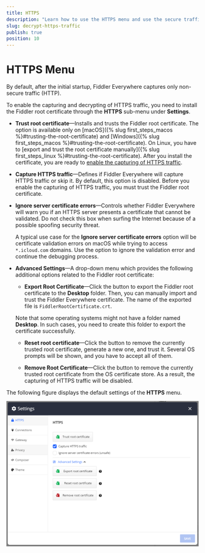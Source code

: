 ```yaml
---
title: HTTPS 
description: "Learn how to use the HTTPS menu and use the secure traffic capturing and root certificate options in the Fiddler Everywhere web-debugging HTTP-proxy client."
slug: decrypt-https-traffic
publish: true
position: 10
---
```


# HTTPS Menu

By default, after the initial startup, Fiddler Everywhere captures only non-secure traffic (HTTP).

To enable the capturing and decrypting of HTTPS traffic, you need to install the Fiddler root certificate through the **HTTPS** sub-menu under **Settings**.

* **Trust root certificate**&mdash;Installs and trusts the Fiddler root certificate. The option is available only on [macOS]({% slug first_steps_macos %}#trusting-the-root-certificate) and [Windows]({% slug first_steps_macos %}#trusting-the-root-certificate). On Linux, you have to [export and trust the root certificate manually]({% slug first_steps_linux %}#trusting-the-root-certificate). After you install the certificate, you are ready to [enable the capturing of HTTPS traffic](#capture-https-traffic).
* **Capture HTTPS traffic**&mdash;Defines if Fiddler Everywhere will capture HTTPS traffic or skip it. By default, this option is disabled. Before you enable the capturing of HTTPS traffic, you must trust the Fiddler root certificate.
* **Ignore server certificate errors**&mdash;Controls whether Fiddler Everywhere will warn you if an HTTPS server presents a certificate that cannot be validated. Do not check this box when surfing the Internet because of a possible spoofing security threat.

    A typical use case for the **Ignore server certificate errors** option will be certificate validation errors on macOS while trying to access `*.icloud.com` domains. Use the option to ignore the validation error and continue the debugging process.

* **Advanced Settings**&mdash;A drop-down menu which provides the following additional options related to the Fiddler root certificate:

    * **Export Root Certificate**&mdash;Click the button to export the Fiddler root certificate to the **Desktop** folder. Then, you can manually import and trust the Fiddler Everywhere certificate. The name of the exported file is `FiddlerRootCertificate.crt`.

    Note that some operating systems might not have a folder named **Desktop**. In such cases, you need to create this folder to export the certificate successfully.

    * **Reset root certificate**&mdash;Click the button to remove the currently trusted root certificate, generate a new one, and trust it. Several OS prompts will be shown, and you have to accept all of them.

    * **Remove Root Certificate**&mdash;Click the button to remove the currently trusted root certificate from the OS certificate store. As a result, the capturing of HTTPS traffic will be disabled.

The following figure displays the default settings of the **HTTPS** menu.  

![default https settings](../../images/settings/settings-https.png)
